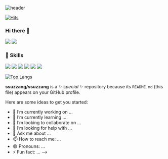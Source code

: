 ![header](https://capsule-render.vercel.app/api?type=waving&color=FFE400&height=220&section=header&text=ssuzzang%20☆&fontSize=60)

[![Hits](https://hits.seeyoufarm.com/api/count/incr/badge.svg?url=https%3A%2F%2Fgithub.com%2Fssuzzang&count_bg=%23FFCF00&title_bg=%23000000&icon=hashnode.svg&icon_color=%23F6F75E&title=ssuzzang&edge_flat=false)](https://hits.seeyoufarm.com)
### Hi there 👋
<img src="https://img.shields.io/badge/kkkjs124@kakao.com-FAF4C0?style=flat-square&logo=Gmail&logoColor=#FFCD00"/> <img src="https://img.shields.io/badge/Ulsan, Republic of Korea-FAF4C0?style=flat-square&logo=Google Maps&logoColor=#FFCD00"/> 

### 💪 Skills
<img src="https://img.shields.io/badge/SQLite-003B57?style=flat-square&logo=SQLite&logoColor=#003B57"/> <img src="https://img.shields.io/badge/Python-D4F4FA?style=flat-square&logo=Python&logoColor=#3776AB"/>
<img src="https://img.shields.io/badge/JavaScript-FFFFD7?style=flat-square&logo=JavaScript&logoColor=#F7DF1E"/>
<img src="https://img.shields.io/badge/HTML5-FFF0BB?style=flat-square&logo=HTML5&logoColor=#FFE400"/> 
<img src="https://img.shields.io/badge/MongoDB-E4F7BA?style=flat-square&logo=MongoDB&logoColor=#47A248"/> 
<img src="https://img.shields.io/badge/Raspberry PI-A22846?style=flat-square&logo=Raspberry Pi&logoColor=#A22846"/> 

[![Top Langs](https://github-readme-stats.vercel.app/api/top-langs/?username=ssuzzang&langs_count=8)](https://github.com/anuraghazra/github-readme-stats)



**ssuzzang/ssuzzang** is a ✨ _special_ ✨ repository because its `README.md` (this file) appears on your GitHub profile.

Here are some ideas to get you started:

- 🔭 I’m currently working on ...
- 🌱 I’m currently learning ...
- 👯 I’m looking to collaborate on ...
- 🤔 I’m looking for help with ...
- 💬 Ask me about ...
- 📫 How to reach me: ...
- 😄 Pronouns: ...
- ⚡ Fun fact: ...
-->
